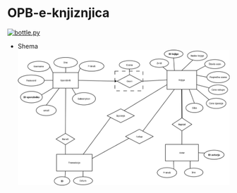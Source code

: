 # OPB-e-knjiznjica

[![bottle.py](https://mybinder.org/badge_logo.svg)](https://mybinder.org/v2/gh/AnjaTrobec/OPB-e-knjiznica/main?urlpath=proxy/8080/) 

* Shema
![alt tag](https://github.com/AnjaTrobec/OPB-e-knjiznica/blob/main/eknjiznica1.png)

